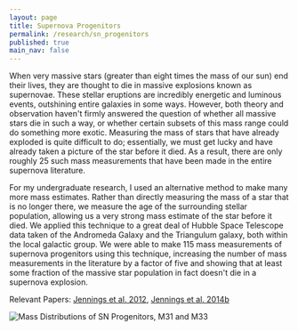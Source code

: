```yaml
---
layout: page
title: Supernova Progenitors
permalink: /research/sn_progenitors
published: true
main_nav: false
---
```


When very massive stars (greater than eight times the mass of our sun) end their lives,
they are thought to die in massive explosions known as supernovae. These stellar eruptions
are incredibly energetic and luminous events, outshining entire galaxies in some ways.
However, both theory and observation haven't firmly answered the question of whether
all massive stars die in such a way, or whether certain subsets of this mass range
could do something more exotic. Measuring the mass of stars that have already exploded
is quite difficult to do; essentially, we must get lucky and have already taken a picture of
the star before it died. As a result, there are only roughly 25 such mass measurements
that have been made in the entire supernova literature. 

For my undergraduate research, I used an alternative method
to make many more mass estimates. Rather than directly measuring the mass
of a star that is no longer there, we measure the age of the surrounding
stellar population, allowing us a very strong mass estimate of the star
before it died. We applied this technique to a great deal of Hubble Space
Telescope data taken of the Andromeda Galaxy and the Triangulum galaxy,
both within the local galactic group. We were able to make 115 mass measurements
of supernova progenitors using this technique, increasing the number of mass measurements
in the literature by a factor of five and showing that at least some
fraction of the massive star population in fact doesn't die in a supernova explosion.

Relevant Papers:
[Jennings et al. 2012](http://adsabs.harvard.edu/abs/2012ApJ...761...26J),
[Jennings et al. 2014b](http://adsabs.harvard.edu/abs/2014ApJ...795..170J)

<img src="{{ site.baseurl }}/assets/sne_prog_dist.png" title="Mass Distributions of SN Progenitors, M31 and M33">


